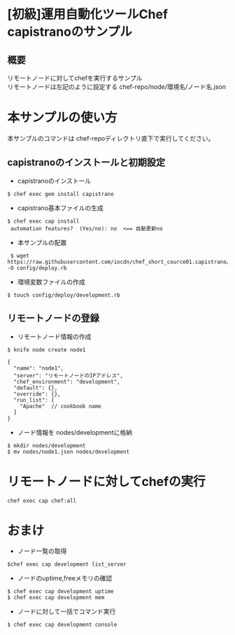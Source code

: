 # [初級]運用自動化ツールChef capistranoのサンプル

## 概要

リモートノードに対してchefを実行するサンプル     
リモートノードは左記のように設定する chef-repo/node/環境名/ノード名.json

# 本サンプルの使い方
本サンプルのコマンドは chef-repoディレクトリ直下で実行してください。

## capistranoのインストールと初期設定
- capistranoのインストール

```
$ chef exec gem install capistrano
```

- capistrano基本ファイルの生成

```
$ chef exec cap install
 automation features?  (Yes/no): no  <== 自動更新no
```

- 本サンプルの配置
```
 $ wget https://raw.githubusercontent.com/iocdn/chef_short_cource01.capistrano/master/config/deploy.rb  -O config/deploy.rb
```

- 環境変数ファイルの作成
```
$ touch config/deploy/development.rb
```
## リモートノードの登録
- リモートノード情報の作成
```
$ knife node create node1

{
  "name": "node1",
  "server": "リモートノードのIPアドレス",
  "chef_environment": "development",
  "default": {},
  "override": {},
  "run_list": [
    "Apache"  // cookbook name
  ]
}
```
- ノード情報を nodes/developmentに格納
```
$ mkdir nodes/development
$ mv nodes/node1.json nodes/development
```

# リモートノードに対してchefの実行
```
chef exec cap chef:all
```

# おまけ
- ノード一覧の取得
```
$chef exec cap development list_server
```

- ノードのuptime,freeメモリの確認
```
$ chef exec cap development uptime
$ chef exec cap development mem
```
- ノードに対して一括でコマンド実行
```
$ chef exec cap development console
```
